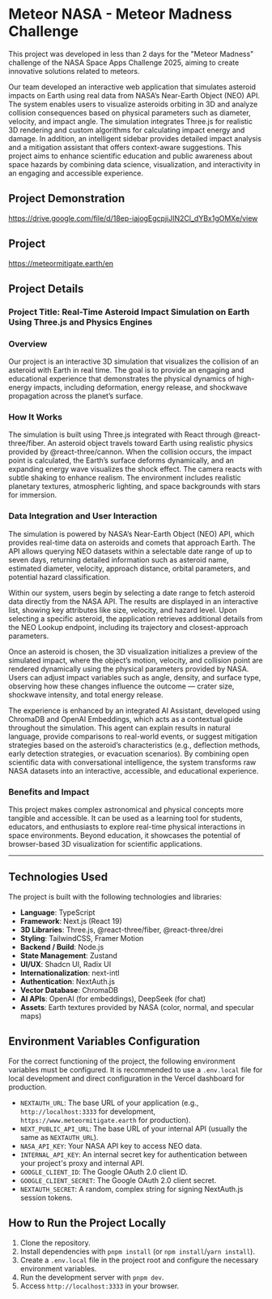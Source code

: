 # Meteor NASA - Meteor Madness Challenge

This project was developed in less than 2 days for the "Meteor Madness" challenge of the NASA Space Apps Challenge 2025, aiming to create innovative solutions related to meteors.

Our team developed an interactive web application that simulates asteroid impacts on Earth using real data from NASA’s Near-Earth Object (NEO) API. The system enables users to visualize asteroids orbiting in 3D and analyze collision consequences based on physical parameters such as diameter, velocity, and impact angle. The simulation integrates Three.js for realistic 3D rendering and custom algorithms for calculating impact energy and damage. In addition, an intelligent sidebar provides detailed impact analysis and a mitigation assistant that offers context-aware suggestions. This project aims to enhance scientific education and public awareness about space hazards by combining data science, visualization, and interactivity in an engaging and accessible experience.

## Project Demonstration
https://drive.google.com/file/d/18ep-iajogEgcpjiJIN2Cl_dYBx1gOMXe/view

## Project
https://meteormitigate.earth/en

## Project Details
### Project Title: Real-Time Asteroid Impact Simulation on Earth Using Three.js and Physics Engines

### Overview
Our project is an interactive 3D simulation that visualizes the collision of an asteroid with Earth in real time. The goal is to provide an engaging and educational experience that demonstrates the physical dynamics of high-energy impacts, including deformation, energy release, and shockwave propagation across the planet’s surface.

### How It Works
The simulation is built using Three.js integrated with React through @react-three/fiber. An asteroid object travels toward Earth using realistic physics provided by @react-three/cannon. When the collision occurs, the impact point is calculated, the Earth’s surface deforms dynamically, and an expanding energy wave visualizes the shock effect. The camera reacts with subtle shaking to enhance realism. The environment includes realistic planetary textures, atmospheric lighting, and space backgrounds with stars for immersion.

### Data Integration and User Interaction
The simulation is powered by NASA’s Near-Earth Object (NEO) API, which provides real-time data on asteroids and comets that approach Earth. The API allows querying NEO datasets within a selectable date range of up to seven days, returning detailed information such as asteroid name, estimated diameter, velocity, approach distance, orbital parameters, and potential hazard classification.

Within our system, users begin by selecting a date range to fetch asteroid data directly from the NASA API. The results are displayed in an interactive list, showing key attributes like size, velocity, and hazard level. Upon selecting a specific asteroid, the application retrieves additional details from the NEO Lookup endpoint, including its trajectory and closest-approach parameters.

Once an asteroid is chosen, the 3D visualization initializes a preview of the simulated impact, where the object’s motion, velocity, and collision point are rendered dynamically using the physical parameters provided by NASA. Users can adjust impact variables such as angle, density, and surface type, observing how these changes influence the outcome — crater size, shockwave intensity, and total energy release.

The experience is enhanced by an integrated AI Assistant, developed using ChromaDB and OpenAI Embeddings, which acts as a contextual guide throughout the simulation. This agent can explain results in natural language, provide comparisons to real-world events, or suggest mitigation strategies based on the asteroid’s characteristics (e.g., deflection methods, early detection strategies, or evacuation scenarios). By combining open scientific data with conversational intelligence, the system transforms raw NASA datasets into an interactive, accessible, and educational experience.

### Benefits and Impact
This project makes complex astronomical and physical concepts more tangible and accessible. It can be used as a learning tool for students, educators, and enthusiasts to explore real-time physical interactions in space environments. Beyond education, it showcases the potential of browser-based 3D visualization for scientific applications.

---

## Technologies Used

The project is built with the following technologies and libraries:

*   **Language**: TypeScript
*   **Framework**: Next.js (React 19)
*   **3D Libraries**: Three.js, @react-three/fiber, @react-three/drei
*   **Styling**: TailwindCSS, Framer Motion
*   **Backend / Build**: Node.js
*   **State Management**: Zustand
*   **UI/UX**: Shadcn UI, Radix UI
*   **Internationalization**: next-intl
*   **Authentication**: NextAuth.js
*   **Vector Database**: ChromaDB
*   **AI APIs**: OpenAI (for embeddings), DeepSeek (for chat)
*   **Assets**: Earth textures provided by NASA (color, normal, and specular maps)

## Environment Variables Configuration

For the correct functioning of the project, the following environment variables must be configured. It is recommended to use a `.env.local` file for local development and direct configuration in the Vercel dashboard for production.

*   `NEXTAUTH_URL`: The base URL of your application (e.g., `http://localhost:3333` for development, `https://www.meteormitigate.earth` for production).
*   `NEXT_PUBLIC_API_URL`: The base URL of your internal API (usually the same as `NEXTAUTH_URL`).
*   `NASA_API_KEY`: Your NASA API key to access NEO data.
*   `INTERNAL_API_KEY`: An internal secret key for authentication between your project's proxy and internal API.
*   `GOOGLE_CLIENT_ID`: The Google OAuth 2.0 client ID.
*   `GOOGLE_CLIENT_SECRET`: The Google OAuth 2.0 client secret.
*   `NEXTAUTH_SECRET`: A random, complex string for signing NextAuth.js session tokens.

## How to Run the Project Locally

1.  Clone the repository.
2.  Install dependencies with `pnpm install` (or `npm install`/`yarn install`).
3.  Create a `.env.local` file in the project root and configure the necessary environment variables.
4.  Run the development server with `pnpm dev`.
5.  Access `http://localhost:3333` in your browser.